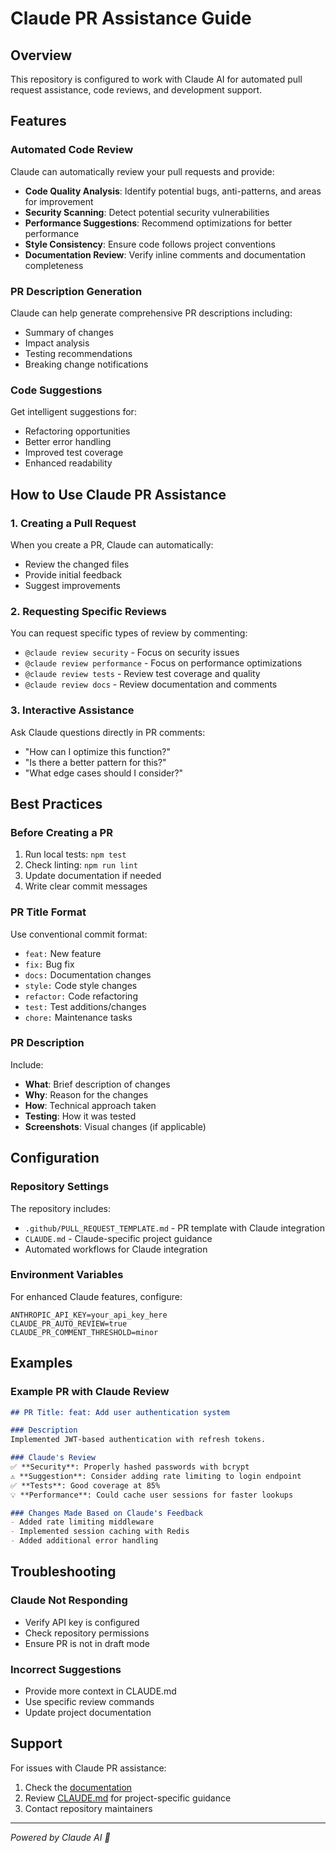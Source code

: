 # Claude PR Assistance Guide

## Overview
This repository is configured to work with Claude AI for automated pull request assistance, code reviews, and development support.

## Features

### Automated Code Review
Claude can automatically review your pull requests and provide:
- **Code Quality Analysis**: Identify potential bugs, anti-patterns, and areas for improvement
- **Security Scanning**: Detect potential security vulnerabilities
- **Performance Suggestions**: Recommend optimizations for better performance
- **Style Consistency**: Ensure code follows project conventions
- **Documentation Review**: Verify inline comments and documentation completeness

### PR Description Generation
Claude can help generate comprehensive PR descriptions including:
- Summary of changes
- Impact analysis
- Testing recommendations
- Breaking change notifications

### Code Suggestions
Get intelligent suggestions for:
- Refactoring opportunities
- Better error handling
- Improved test coverage
- Enhanced readability

## How to Use Claude PR Assistance

### 1. Creating a Pull Request
When you create a PR, Claude can automatically:
- Review the changed files
- Provide initial feedback
- Suggest improvements

### 2. Requesting Specific Reviews
You can request specific types of review by commenting:
- `@claude review security` - Focus on security issues
- `@claude review performance` - Focus on performance optimizations
- `@claude review tests` - Review test coverage and quality
- `@claude review docs` - Review documentation and comments

### 3. Interactive Assistance
Ask Claude questions directly in PR comments:
- "How can I optimize this function?"
- "Is there a better pattern for this?"
- "What edge cases should I consider?"

## Best Practices

### Before Creating a PR
1. Run local tests: `npm test`
2. Check linting: `npm run lint`
3. Update documentation if needed
4. Write clear commit messages

### PR Title Format
Use conventional commit format:
- `feat:` New feature
- `fix:` Bug fix
- `docs:` Documentation changes
- `style:` Code style changes
- `refactor:` Code refactoring
- `test:` Test additions/changes
- `chore:` Maintenance tasks

### PR Description
Include:
- **What**: Brief description of changes
- **Why**: Reason for the changes
- **How**: Technical approach taken
- **Testing**: How it was tested
- **Screenshots**: Visual changes (if applicable)

## Configuration

### Repository Settings
The repository includes:
- `.github/PULL_REQUEST_TEMPLATE.md` - PR template with Claude integration
- `CLAUDE.md` - Claude-specific project guidance
- Automated workflows for Claude integration

### Environment Variables
For enhanced Claude features, configure:
```env
ANTHROPIC_API_KEY=your_api_key_here
CLAUDE_PR_AUTO_REVIEW=true
CLAUDE_PR_COMMENT_THRESHOLD=minor
```

## Examples

### Example PR with Claude Review

```markdown
## PR Title: feat: Add user authentication system

### Description
Implemented JWT-based authentication with refresh tokens.

### Claude's Review
✅ **Security**: Properly hashed passwords with bcrypt
⚠️ **Suggestion**: Consider adding rate limiting to login endpoint
✅ **Tests**: Good coverage at 85%
💡 **Performance**: Could cache user sessions for faster lookups

### Changes Made Based on Claude's Feedback
- Added rate limiting middleware
- Implemented session caching with Redis
- Added additional error handling
```

## Troubleshooting

### Claude Not Responding
- Verify API key is configured
- Check repository permissions
- Ensure PR is not in draft mode

### Incorrect Suggestions
- Provide more context in CLAUDE.md
- Use specific review commands
- Update project documentation

## Support

For issues with Claude PR assistance:
1. Check the [documentation](https://docs.anthropic.com)
2. Review [CLAUDE.md](../CLAUDE.md) for project-specific guidance
3. Contact repository maintainers

---

*Powered by Claude AI 🤖*